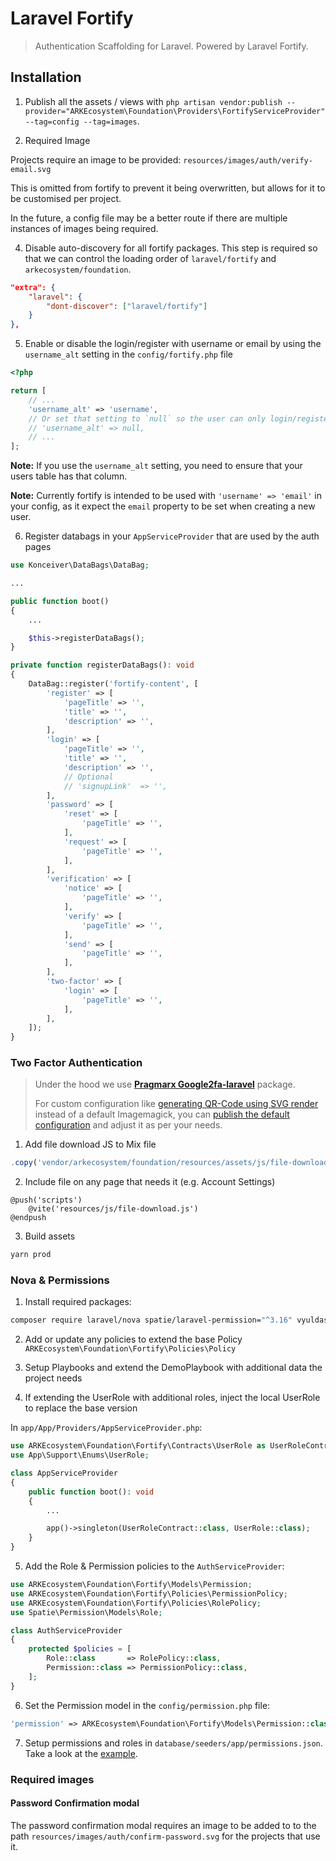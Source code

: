# Laravel Fortify

> Authentication Scaffolding for Laravel. Powered by Laravel Fortify.

## Installation

1. Publish all the assets / views with `php artisan vendor:publish --provider="ARKEcosystem\Foundation\Providers\FortifyServiceProvider" --tag=config --tag=images`.

2. Required Image

Projects require an image to be provided: `resources/images/auth/verify-email.svg`

This is omitted from fortify to prevent it being overwritten, but allows for it to be customised per project.

In the future, a config file may be a better route if there are multiple instances of images being required.

4. Disable auto-discovery for all fortify packages. This step is required so that we can control the loading order of `laravel/fortify` and `arkecosystem/foundation`.

```json
"extra": {
    "laravel": {
        "dont-discover": ["laravel/fortify"]
    }
},
```

5. Enable or disable the login/register with username or email by using the `username_alt` setting in the `config/fortify.php` file

```php
<?php

return [
    // ...
    'username_alt' => 'username',
    // Or set that setting to `null` so the user can only login/register with email:
    // 'username_alt' => null,
    // ...
];
```

**Note:** If you use the `username_alt` setting, you need to ensure that your users table has that column.

**Note:** Currently fortify is intended to be used with `'username' => 'email'` in your config, as it expect the `email` property to be set when creating a new user.

6. Register databags in your `AppServiceProvider` that are used by the auth pages

```php
use Konceiver\DataBags\DataBag;

...

public function boot()
{
    ...

    $this->registerDataBags();
}

private function registerDataBags(): void
{
    DataBag::register('fortify-content', [
        'register' => [
            'pageTitle' => '',
            'title' => '',
            'description' => '',
        ],
        'login' => [
            'pageTitle' => '',
            'title' => '',
            'description' => '',
            // Optional
            // 'signupLink'  => '',
        ],
        'password' => [
            'reset' => [
                'pageTitle' => '',
            ],
            'request' => [
                'pageTitle' => '',
            ],
        ],
        'verification' => [
            'notice' => [
                'pageTitle' => '',
            ],
            'verify' => [
                'pageTitle' => '',
            ],
            'send' => [
                'pageTitle' => '',
            ],
        ],
        'two-factor' => [
            'login' => [
                'pageTitle' => '',
            ],
        ],
    ]);
}
```

### Two Factor Authentication

> Under the hood we use [**Pragmarx Google2fa-laravel**](https://github.com/antonioribeiro/google2fa-laravel#readme) package.
>
> For custom configuration like [generating QR-Code using SVG render](https://github.com/antonioribeiro/google2fa-laravel#qrcode-backend) instead of a default Imagemagick,
> you can [publish the default configuration](https://github.com/antonioribeiro/google2fa-laravel#publish-the-config-file) and adjust it as per your needs.

1. Add file download JS to Mix file

```js
.copy('vendor/arkecosystem/foundation/resources/assets/js/file-download.js', 'public/js/file-download.js')
```

2. Include file on any page that needs it (e.g. Account Settings)

```blade
@push('scripts')
    @vite('resources/js/file-download.js')
@endpush
```

3. Build assets

```bash
yarn prod
```

### Nova & Permissions

1. Install required packages:

```bash
composer require laravel/nova spatie/laravel-permission="^3.16" vyuldashev/nova-permission
```

2. Add or update any policies to extend the base Policy `ARKEcosystem\Foundation\Fortify\Policies\Policy`

3. Setup Playbooks and extend the DemoPlaybook with additional data the project needs

4. If extending the UserRole with additional roles, inject the local UserRole to replace the base version

In `app/App/Providers/AppServiceProvider.php`:

```php
use ARKEcosystem\Foundation\Fortify\Contracts\UserRole as UserRoleContract;
use App\Support\Enums\UserRole;

class AppServiceProvider 
{
    public function boot(): void
    {
        ...

        app()->singleton(UserRoleContract::class, UserRole::class);
    }
}
```

5. Add the Role & Permission policies to the `AuthServiceProvider`:

```php
use ARKEcosystem\Foundation\Fortify\Models\Permission;
use ARKEcosystem\Foundation\Fortify\Policies\PermissionPolicy;
use ARKEcosystem\Foundation\Fortify\Policies\RolePolicy;
use Spatie\Permission\Models\Role;

class AuthServiceProvider
{
    protected $policies = [
        Role::class       => RolePolicy::class,
        Permission::class => PermissionPolicy::class,
    ];
}
```

6. Set the Permission model in the `config/permission.php` file:

```php
'permission' => ARKEcosystem\Foundation\Fortify\Models\Permission::class,
```

7. Setup permissions and roles in `database/seeders/app/permissions.json`. Take a look at the [example](/examples/fortify/permissions.json).

### Required images

#### Password Confirmation modal

The password confirmation modal requires an image to be added to to the path `resources/images/auth/confirm-password.svg` for the projects that use it.
